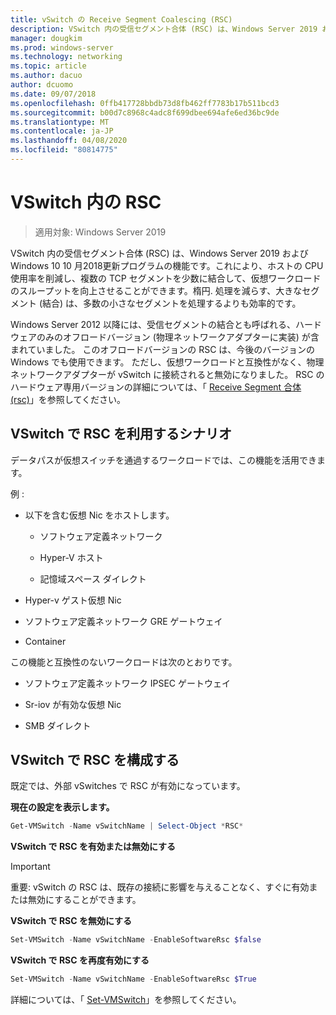 ```yaml
---
title: vSwitch の Receive Segment Coalescing (RSC)
description: VSwitch 内の受信セグメント合体 (RSC) は、Windows Server 2019 および Windows 10 10 月2018更新プログラムの機能です。これにより、ホストの CPU 使用率を削減し、複数の TCP セグメントを少数に結合して、仮想ワークロードのスループットを向上させることができます。楕円. 処理を減らす、大きなセグメント (結合) は、多数の小さなセグメントを処理するよりも効率的です。
manager: dougkim
ms.prod: windows-server
ms.technology: networking
ms.topic: article
ms.author: dacuo
author: dcuomo
ms.date: 09/07/2018
ms.openlocfilehash: 0ffb417728bbdb73d8fb462ff7783b17b511bcd3
ms.sourcegitcommit: b00d7c8968c4adc8f699dbee694afe6ed36bc9de
ms.translationtype: MT
ms.contentlocale: ja-JP
ms.lasthandoff: 04/08/2020
ms.locfileid: "80814775"
---
```

# <a name="rsc-in-the-vswitch"></a>VSwitch 内の RSC
>適用対象: Windows Server 2019

VSwitch 内の受信セグメント合体 (RSC) は、Windows Server 2019 および Windows 10 10 月2018更新プログラムの機能です。これにより、ホストの CPU 使用率を削減し、複数の TCP セグメントを少数に結合して、仮想ワークロードのスループットを向上させることができます。楕円. 処理を減らす、大きなセグメント (結合) は、多数の小さなセグメントを処理するよりも効率的です。

Windows Server 2012 以降には、受信セグメントの結合とも呼ばれる、ハードウェアのみのオフロードバージョン (物理ネットワークアダプターに実装) が含まれていました。 このオフロードバージョンの RSC は、今後のバージョンの Windows でも使用できます。 ただし、仮想ワークロードと互換性がなく、物理ネットワークアダプターが vSwitch に接続されると無効になりました。 RSC のハードウェア専用バージョンの詳細については、「 [Receive Segment 合体 (rsc)](https://docs.microsoft.com/previous-versions/windows/it-pro/windows-server-2012-R2-and-2012/hh997024(v=ws.11))」を参照してください。

## <a name="scenarios-that-benefit-from-rsc-in-the-vswitch"></a>VSwitch で RSC を利用するシナリオ

データパスが仮想スイッチを通過するワークロードでは、この機能を活用できます。

例 :

-   以下を含む仮想 Nic をホストします。

    -   ソフトウェア定義ネットワーク

    -   Hyper-V ホスト

    -   記憶域スペース ダイレクト

-   Hyper-v ゲスト仮想 Nic

-   ソフトウェア定義ネットワーク GRE ゲートウェイ

-   Container

この機能と互換性のないワークロードは次のとおりです。

-   ソフトウェア定義ネットワーク IPSEC ゲートウェイ

-   Sr-iov が有効な仮想 Nic

-   SMB ダイレクト

## <a name="configure-rsc-in-the-vswitch"></a>VSwitch で RSC を構成する


既定では、外部 vSwitches で RSC が有効になっています。

**現在の設定を表示します。**

```PowerShell
Get-VMSwitch -Name vSwitchName | Select-Object *RSC*
```

**VSwitch で RSC を有効または無効にする**


>[!IMPORTANT]
>重要: vSwitch の RSC は、既存の接続に影響を与えることなく、すぐに有効または無効にすることができます。


**VSwitch で RSC を無効にする**

```PowerShell
Set-VMSwitch -Name vSwitchName -EnableSoftwareRsc $false
```

**VSwitch で RSC を再度有効にする**

```PowerShell
Set-VMSwitch -Name vSwitchName -EnableSoftwareRsc $True
```
詳細については、「 [Set-VMSwitch](https://docs.microsoft.com/powershell/module/hyper-v/set-vmswitch?view=win10-ps)」を参照してください。
